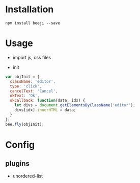 # Installation

```
npm install beeji --save
```

# Usage
* import js, css files

* init
```javascript
var objInit = {
  className: 'editor',
  type: 'click',
  cancelText: 'Cancel',
  okText: 'Ok',
  okCallback: function(data, idx) {
    let divs = document.getElementsByClassName('editor');
    divs[idx].innerHTML = data;
  }
};
bee.fly(objInit);
```

# Config
## plugins
* unordered-list

